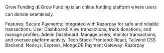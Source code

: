 Grow Funding 💰
Grow Funding is an online funding platform where users can donate seamlessly.

Features:
Secure Payments: Integrated with Razorpay for safe and reliable transactions.
User Dashboard: View transactions, track donations, and manage profiles.
Admin Dashboard: Manage users, monitor transactions, and oversee platform activity.
Tech Stack:
Frontend: React, Tailwind CSS
Backend: Node.js, Express, MongoDB
Payment Gateway: Razorpay

